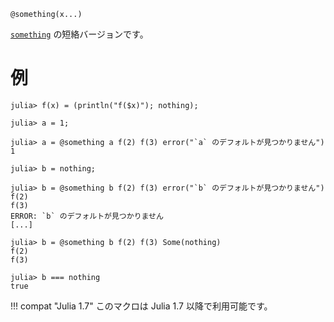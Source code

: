 ```
@something(x...)
```

[`something`](@ref) の短絡バージョンです。

# 例

```jldoctest
julia> f(x) = (println("f($x)"); nothing);

julia> a = 1;

julia> a = @something a f(2) f(3) error("`a` のデフォルトが見つかりません")
1

julia> b = nothing;

julia> b = @something b f(2) f(3) error("`b` のデフォルトが見つかりません")
f(2)
f(3)
ERROR: `b` のデフォルトが見つかりません
[...]

julia> b = @something b f(2) f(3) Some(nothing)
f(2)
f(3)

julia> b === nothing
true
```

!!! compat "Julia 1.7"
    このマクロは Julia 1.7 以降で利用可能です。


